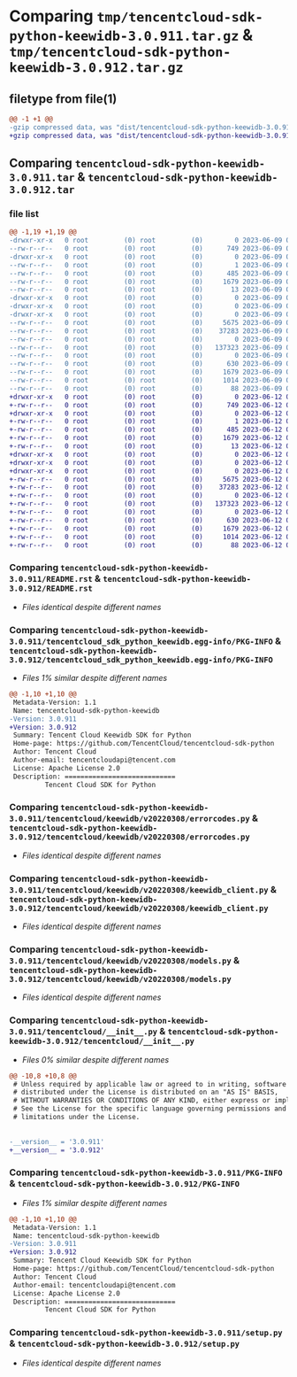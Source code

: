 # Comparing `tmp/tencentcloud-sdk-python-keewidb-3.0.911.tar.gz` & `tmp/tencentcloud-sdk-python-keewidb-3.0.912.tar.gz`

## filetype from file(1)

```diff
@@ -1 +1 @@
-gzip compressed data, was "dist/tencentcloud-sdk-python-keewidb-3.0.911.tar", last modified: Fri Jun  9 02:21:59 2023, max compression
+gzip compressed data, was "dist/tencentcloud-sdk-python-keewidb-3.0.912.tar", last modified: Mon Jun 12 03:06:34 2023, max compression
```

## Comparing `tencentcloud-sdk-python-keewidb-3.0.911.tar` & `tencentcloud-sdk-python-keewidb-3.0.912.tar`

### file list

```diff
@@ -1,19 +1,19 @@
-drwxr-xr-x   0 root         (0) root         (0)        0 2023-06-09 02:21:59.000000 tencentcloud-sdk-python-keewidb-3.0.911/
--rw-r--r--   0 root         (0) root         (0)      749 2023-06-09 02:21:58.000000 tencentcloud-sdk-python-keewidb-3.0.911/README.rst
-drwxr-xr-x   0 root         (0) root         (0)        0 2023-06-09 02:21:59.000000 tencentcloud-sdk-python-keewidb-3.0.911/tencentcloud_sdk_python_keewidb.egg-info/
--rw-r--r--   0 root         (0) root         (0)        1 2023-06-09 02:21:58.000000 tencentcloud-sdk-python-keewidb-3.0.911/tencentcloud_sdk_python_keewidb.egg-info/dependency_links.txt
--rw-r--r--   0 root         (0) root         (0)      485 2023-06-09 02:21:58.000000 tencentcloud-sdk-python-keewidb-3.0.911/tencentcloud_sdk_python_keewidb.egg-info/SOURCES.txt
--rw-r--r--   0 root         (0) root         (0)     1679 2023-06-09 02:21:58.000000 tencentcloud-sdk-python-keewidb-3.0.911/tencentcloud_sdk_python_keewidb.egg-info/PKG-INFO
--rw-r--r--   0 root         (0) root         (0)       13 2023-06-09 02:21:58.000000 tencentcloud-sdk-python-keewidb-3.0.911/tencentcloud_sdk_python_keewidb.egg-info/top_level.txt
-drwxr-xr-x   0 root         (0) root         (0)        0 2023-06-09 02:21:59.000000 tencentcloud-sdk-python-keewidb-3.0.911/tencentcloud/
-drwxr-xr-x   0 root         (0) root         (0)        0 2023-06-09 02:21:59.000000 tencentcloud-sdk-python-keewidb-3.0.911/tencentcloud/keewidb/
-drwxr-xr-x   0 root         (0) root         (0)        0 2023-06-09 02:21:59.000000 tencentcloud-sdk-python-keewidb-3.0.911/tencentcloud/keewidb/v20220308/
--rw-r--r--   0 root         (0) root         (0)     5675 2023-06-09 02:21:58.000000 tencentcloud-sdk-python-keewidb-3.0.911/tencentcloud/keewidb/v20220308/errorcodes.py
--rw-r--r--   0 root         (0) root         (0)    37283 2023-06-09 02:21:58.000000 tencentcloud-sdk-python-keewidb-3.0.911/tencentcloud/keewidb/v20220308/keewidb_client.py
--rw-r--r--   0 root         (0) root         (0)        0 2023-06-09 02:21:58.000000 tencentcloud-sdk-python-keewidb-3.0.911/tencentcloud/keewidb/v20220308/__init__.py
--rw-r--r--   0 root         (0) root         (0)   137323 2023-06-09 02:21:58.000000 tencentcloud-sdk-python-keewidb-3.0.911/tencentcloud/keewidb/v20220308/models.py
--rw-r--r--   0 root         (0) root         (0)        0 2023-06-09 02:21:58.000000 tencentcloud-sdk-python-keewidb-3.0.911/tencentcloud/keewidb/__init__.py
--rw-r--r--   0 root         (0) root         (0)      630 2023-06-09 02:21:58.000000 tencentcloud-sdk-python-keewidb-3.0.911/tencentcloud/__init__.py
--rw-r--r--   0 root         (0) root         (0)     1679 2023-06-09 02:21:59.000000 tencentcloud-sdk-python-keewidb-3.0.911/PKG-INFO
--rw-r--r--   0 root         (0) root         (0)     1014 2023-06-09 02:21:58.000000 tencentcloud-sdk-python-keewidb-3.0.911/setup.py
--rw-r--r--   0 root         (0) root         (0)       88 2023-06-09 02:21:59.000000 tencentcloud-sdk-python-keewidb-3.0.911/setup.cfg
+drwxr-xr-x   0 root         (0) root         (0)        0 2023-06-12 03:06:34.000000 tencentcloud-sdk-python-keewidb-3.0.912/
+-rw-r--r--   0 root         (0) root         (0)      749 2023-06-12 03:06:33.000000 tencentcloud-sdk-python-keewidb-3.0.912/README.rst
+drwxr-xr-x   0 root         (0) root         (0)        0 2023-06-12 03:06:34.000000 tencentcloud-sdk-python-keewidb-3.0.912/tencentcloud_sdk_python_keewidb.egg-info/
+-rw-r--r--   0 root         (0) root         (0)        1 2023-06-12 03:06:34.000000 tencentcloud-sdk-python-keewidb-3.0.912/tencentcloud_sdk_python_keewidb.egg-info/dependency_links.txt
+-rw-r--r--   0 root         (0) root         (0)      485 2023-06-12 03:06:34.000000 tencentcloud-sdk-python-keewidb-3.0.912/tencentcloud_sdk_python_keewidb.egg-info/SOURCES.txt
+-rw-r--r--   0 root         (0) root         (0)     1679 2023-06-12 03:06:34.000000 tencentcloud-sdk-python-keewidb-3.0.912/tencentcloud_sdk_python_keewidb.egg-info/PKG-INFO
+-rw-r--r--   0 root         (0) root         (0)       13 2023-06-12 03:06:34.000000 tencentcloud-sdk-python-keewidb-3.0.912/tencentcloud_sdk_python_keewidb.egg-info/top_level.txt
+drwxr-xr-x   0 root         (0) root         (0)        0 2023-06-12 03:06:34.000000 tencentcloud-sdk-python-keewidb-3.0.912/tencentcloud/
+drwxr-xr-x   0 root         (0) root         (0)        0 2023-06-12 03:06:34.000000 tencentcloud-sdk-python-keewidb-3.0.912/tencentcloud/keewidb/
+drwxr-xr-x   0 root         (0) root         (0)        0 2023-06-12 03:06:34.000000 tencentcloud-sdk-python-keewidb-3.0.912/tencentcloud/keewidb/v20220308/
+-rw-r--r--   0 root         (0) root         (0)     5675 2023-06-12 03:06:33.000000 tencentcloud-sdk-python-keewidb-3.0.912/tencentcloud/keewidb/v20220308/errorcodes.py
+-rw-r--r--   0 root         (0) root         (0)    37283 2023-06-12 03:06:33.000000 tencentcloud-sdk-python-keewidb-3.0.912/tencentcloud/keewidb/v20220308/keewidb_client.py
+-rw-r--r--   0 root         (0) root         (0)        0 2023-06-12 03:06:33.000000 tencentcloud-sdk-python-keewidb-3.0.912/tencentcloud/keewidb/v20220308/__init__.py
+-rw-r--r--   0 root         (0) root         (0)   137323 2023-06-12 03:06:33.000000 tencentcloud-sdk-python-keewidb-3.0.912/tencentcloud/keewidb/v20220308/models.py
+-rw-r--r--   0 root         (0) root         (0)        0 2023-06-12 03:06:33.000000 tencentcloud-sdk-python-keewidb-3.0.912/tencentcloud/keewidb/__init__.py
+-rw-r--r--   0 root         (0) root         (0)      630 2023-06-12 03:06:33.000000 tencentcloud-sdk-python-keewidb-3.0.912/tencentcloud/__init__.py
+-rw-r--r--   0 root         (0) root         (0)     1679 2023-06-12 03:06:34.000000 tencentcloud-sdk-python-keewidb-3.0.912/PKG-INFO
+-rw-r--r--   0 root         (0) root         (0)     1014 2023-06-12 03:06:33.000000 tencentcloud-sdk-python-keewidb-3.0.912/setup.py
+-rw-r--r--   0 root         (0) root         (0)       88 2023-06-12 03:06:34.000000 tencentcloud-sdk-python-keewidb-3.0.912/setup.cfg
```

### Comparing `tencentcloud-sdk-python-keewidb-3.0.911/README.rst` & `tencentcloud-sdk-python-keewidb-3.0.912/README.rst`

 * *Files identical despite different names*

### Comparing `tencentcloud-sdk-python-keewidb-3.0.911/tencentcloud_sdk_python_keewidb.egg-info/PKG-INFO` & `tencentcloud-sdk-python-keewidb-3.0.912/tencentcloud_sdk_python_keewidb.egg-info/PKG-INFO`

 * *Files 1% similar despite different names*

```diff
@@ -1,10 +1,10 @@
 Metadata-Version: 1.1
 Name: tencentcloud-sdk-python-keewidb
-Version: 3.0.911
+Version: 3.0.912
 Summary: Tencent Cloud Keewidb SDK for Python
 Home-page: https://github.com/TencentCloud/tencentcloud-sdk-python
 Author: Tencent Cloud
 Author-email: tencentcloudapi@tencent.com
 License: Apache License 2.0
 Description: ============================
         Tencent Cloud SDK for Python
```

### Comparing `tencentcloud-sdk-python-keewidb-3.0.911/tencentcloud/keewidb/v20220308/errorcodes.py` & `tencentcloud-sdk-python-keewidb-3.0.912/tencentcloud/keewidb/v20220308/errorcodes.py`

 * *Files identical despite different names*

### Comparing `tencentcloud-sdk-python-keewidb-3.0.911/tencentcloud/keewidb/v20220308/keewidb_client.py` & `tencentcloud-sdk-python-keewidb-3.0.912/tencentcloud/keewidb/v20220308/keewidb_client.py`

 * *Files identical despite different names*

### Comparing `tencentcloud-sdk-python-keewidb-3.0.911/tencentcloud/keewidb/v20220308/models.py` & `tencentcloud-sdk-python-keewidb-3.0.912/tencentcloud/keewidb/v20220308/models.py`

 * *Files identical despite different names*

### Comparing `tencentcloud-sdk-python-keewidb-3.0.911/tencentcloud/__init__.py` & `tencentcloud-sdk-python-keewidb-3.0.912/tencentcloud/__init__.py`

 * *Files 0% similar despite different names*

```diff
@@ -10,8 +10,8 @@
 # Unless required by applicable law or agreed to in writing, software
 # distributed under the License is distributed on an "AS IS" BASIS,
 # WITHOUT WARRANTIES OR CONDITIONS OF ANY KIND, either express or implied.
 # See the License for the specific language governing permissions and
 # limitations under the License.
 
 
-__version__ = '3.0.911'
+__version__ = '3.0.912'
```

### Comparing `tencentcloud-sdk-python-keewidb-3.0.911/PKG-INFO` & `tencentcloud-sdk-python-keewidb-3.0.912/PKG-INFO`

 * *Files 1% similar despite different names*

```diff
@@ -1,10 +1,10 @@
 Metadata-Version: 1.1
 Name: tencentcloud-sdk-python-keewidb
-Version: 3.0.911
+Version: 3.0.912
 Summary: Tencent Cloud Keewidb SDK for Python
 Home-page: https://github.com/TencentCloud/tencentcloud-sdk-python
 Author: Tencent Cloud
 Author-email: tencentcloudapi@tencent.com
 License: Apache License 2.0
 Description: ============================
         Tencent Cloud SDK for Python
```

### Comparing `tencentcloud-sdk-python-keewidb-3.0.911/setup.py` & `tencentcloud-sdk-python-keewidb-3.0.912/setup.py`

 * *Files identical despite different names*

